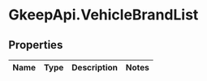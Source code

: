 # GkeepApi.VehicleBrandList

## Properties
Name | Type | Description | Notes
------------ | ------------- | ------------- | -------------
